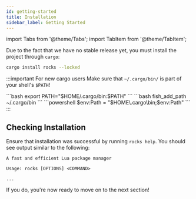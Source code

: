 ```yaml
---
id: getting-started
title: Installation
sidebar_label: Getting Started
---
```


import Tabs from '@theme/Tabs';
import TabItem from '@theme/TabItem';

Due to the fact that we have no stable release yet, you must install the project
through `cargo`:

```sh
cargo install rocks --locked
```

:::important For new cargo users
Make sure that `~/.cargo/bin/` is part of your shell's `$PATH`!

<Tabs>
    <TabItem value="sh" value="bash / zsh">
    ```bash
    export PATH="$HOME/.cargo/bin:$PATH"
    ```
    </TabItem>
    <TabItem value="fish" value="fish">
    ```bash
    fish_add_path ~/.cargo/bin
    ```
    </TabItem>
    <TabItem value="powershell" value="powershell">
    ```powershell
    $env:Path = "$HOME\.cargo\bin;$env:Path"
    ```
    </TabItem>
</Tabs>
:::

## Checking Installation

Ensure that installation was successful by running `rocks help`.
You should see output similar to the following:
```
A fast and efficient Lua package manager

Usage: rocks [OPTIONS] <COMMAND>

...
```

If you do, you're now ready to move on to the next section!
